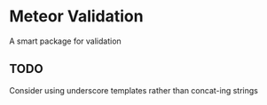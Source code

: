 # Meteor Validation

A smart package for validation

## TODO

Consider using underscore templates rather than concat-ing strings
